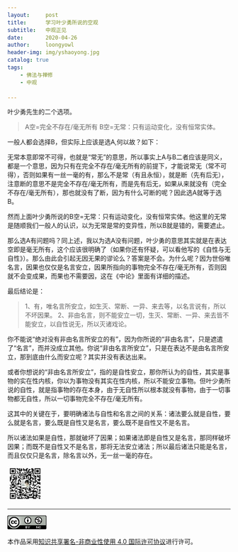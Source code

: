 ```yaml
---
layout:     post
title:      学习叶少勇所说的空观
subtitle:   中观正见
date:       2020-04-26
author:     loongyowl
header-img: img/yshaoyong.jpg
catalog: true
tags:
    - 佛法与禅修
    - 中观

---
```


叶少勇先生的二个选项。

> A空=完全不存在/毫无所有
> B空=无常：只有运动变化，没有恒常实体。

一般人都会选择B，但实际上应该是选A,何以故？如下：

无常本意即常不可得，也就是“常无”的意思，所以事实上A与B二者应该是同义，都是一个意思，因为只有在完全不存在/毫无所有的前提下，才能说常无（常不可得），否则如果有一丝一毫的有，那么不是常（有且永恒），就是断（先有后无），注意断的意思不是完全不存在/毫无所有，而是先有后无，如果从来就没有（完全不存在/毫无所有），那也就没有了断，因为有什么可断的呢？因此选A就等于选B。

然而上面叶少勇所说的B空=无常：只有运动变化，没有恒常实体。他这里的无常是随顺我们一般人的认识，以为无常是常的变异性，所以B就是错的，需要遮止。

那么选A有问题吗？同上述，我以为选A没有问题，叶少勇的意思其实就是在表达空即是毫无所有，这个应该很明确了（如果你还有怀疑，可以看他写的《自性与无自性》）。那么由此会引起无因无果的谬论么？答案是不会。为什么呢？因为世俗唯名言，因果也仅仅是名言安立，因果所指向的事物完全不存在/毫无所有，否则因就不会变成果，而果也不需要因，这在《中论》里面有详细的描述。

最后结论是：

> 1、有，唯名言所安立，如生灭、常断、一异、来去等，以名言说有，所以不坏因果。
> 2、非由名言，则不能安立一切，生灭、常断、一异、来去皆不能安立，以自性说无，所以灭诸戏论。

你不能说“绝对没有非由名言所安立的有”，因为你所说的“非由名言”，只是遮遣了“名言”，而并没成立其他。你说“非由名言所安立”，只是在表达不是由名言所安立，那到底由什么而安立呢？其实并没有表达出来。

或者你想说的“非由名言所安立”，指的是自性安立，那你所认为的自性，其实是事物的实在性内核，你以为事物没有其实在性内核，所以不能安立事物。但叶少勇所说的自性，就是指事物的存在本身，由于无自性所以根本就没有事物，由于一切事物都无自性，所以一切事物完全不存在/毫无所有。

这其中的关键在于，要明确诸法与自性和名言之间的关系：诸法要么就是自性，要么就是名言，要么既是自性又是名言，要么既不是自性又不是名言。

所以诸法如果是自性，那就破坏了因果；如果诸法即是自性又是名言，那同样破坏因果；而既不是自性又不是名言，那将无法安立诸法；所以最后诸法只能是名言，而且仅仅只是名言，除名言以外，无一丝一毫的存在。



![](https://raw.githubusercontent.com/loongyowl/loongyowl.github.io/master/img/WeChat_public.jpg)

----

![](https://raw.githubusercontent.com/loongyowl/loongyowl.github.io/master/img/licenses.png)

本作品采用<a rel="license" href="http://creativecommons.org/licenses/by-nc/4.0/">知识共享署名-非商业性使用 4.0 国际许可协议</a>进行许可。